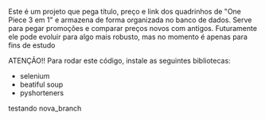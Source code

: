 Este é um projeto que pega título, preço e link dos quadrinhos de "One Piece 3 em 1" e armazena de forma organizada no banco de dados.
Serve para pegar promoções e comparar preços novos com antigos.
Futuramente ele pode evoluir para algo mais robusto, mas no momento é apenas para fins de estudo

ATENÇÃO!! Para rodar este código, instale as seguintes bibliotecas:
- selenium
- beatiful soup
- pyshorteners

testando nova_branch